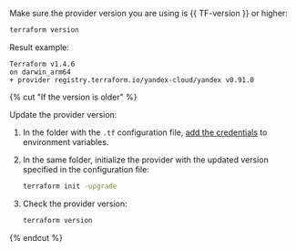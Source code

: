 Make sure the provider version you are using is {{ TF-version }} or higher:

```bash
terraform version
```

Result example:

```text
Terraform v1.4.6
on darwin_arm64
+ provider registry.terraform.io/yandex-cloud/yandex v0.91.0
```

{% cut "If the version is older" %}

Update the provider version:

1. In the folder with the `.tf` configuration file, [add the credentials](../../../../tutorials/infrastructure-management/terraform-quickstart.md#get-credentials) to environment variables.

1. In the same folder, initialize the provider with the updated version specified in the configuration file:

   ```bash
   terraform init -upgrade
   ```

1. Check the provider version:

   ```bash
   terraform version
   ```

{% endcut %}
